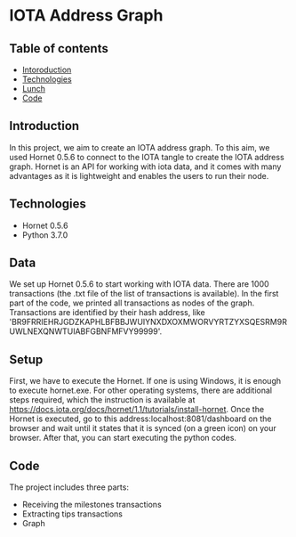 
# IOTA Address Graph
## Table of contents
* [Intoroduction](#Introduction)
* [Technologies](#technologies)
* [Lunch](#Lunch)
* [Code](#Code)
## Introduction
In this project, we aim to create an IOTA address graph. To this aim, we used Hornet 0.5.6 to connect to the IOTA tangle to create the IOTA address graph. Hornet is an API for working with iota data, and it comes with many advantages as it is lightweight and enables the users to run their node. 
## Technologies
- Hornet 0.5.6
- Python 3.7.0 

## Data
We set up Hornet 0.5.6 to start working with IOTA data. There are 1000 transactions (the .txt file of the list of transactions is available).
In the first part of the code, we printed all transactions as nodes of the graph. Transactions are identified by their hash address, like 'BR9FRRIEHRJGDZKAPHLBFBBJWUIYNXDXOXMWORVYRTZYXSQESRM9RUWLNEXQNWTUIABFGBNFMFVY99999'.
## Setup
First, we have to execute the Hornet. If one is using Windows, it is enough to execute hornet.exe.  For other operating systems, there are additional steps required, which the instruction is available at https://docs.iota.org/docs/hornet/1.1/tutorials/install-hornet. Once the Hornet is executed, go to this address:localhost:8081/dashboard on the browser and wait until it states that it is synced (on a green icon) on your browser. After that, you can start executing the python codes.

## Code
The project includes three parts: 
- Receiving the milestones transactions
- Extracting tips transactions
- Graph
